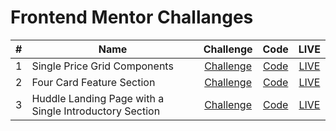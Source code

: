 # Frontend Mentor Challanges 


| #   | Name                         | Challenge                                                                                                  | Code                                                                                          | LIVE                                                    |
| :-: | ---------------------------- | :--------------------------------------------------------------------------------------------------------: | :-------------------------------------------------------------------------------------------: | :-----------------------------------------------------: |
| 1 | Single Price Grid Components                           | [Challenge](https://www.frontendmentor.io/challenges/single-price-grid-component-5ce41129d0ff452fec5abbbc)             | [Code](https://github.com/j471n/frontend-mentor/tree/main/Single%20Price%20Grid%20Components) | [LIVE](https://single-price-grid-365rvwcdn.vercel.app/)   |
| 2 | Four Card Feature Section                              | [Challenge](https://www.frontendmentor.io/challenges/four-card-feature-section-weK1eFYK)                               | [Code](https://github.com/j471n/frontend-mentor/tree/main/Four%20Card%20Feature%20Section)    | [LIVE](https://four-card-theta.vercel.app/)               |
| 3 | Huddle Landing Page with a Single Introductory Section | [Challenge](https://www.frontendmentor.io/challenges/huddle-landing-page-with-a-single-introductory-section-B_2Wvxgi0) | [Code](https://github.com/j471n/frontend-mentor/tree/main/Huddle%20Landing%20Page)            | [LIVE](https://huddle-landing-page-chi-eight.vercel.app/) |

